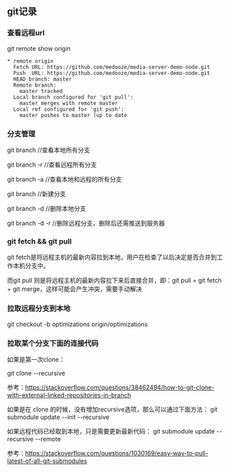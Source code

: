 ## git记录

### 查看远程url

git remote show origin

```
* remote origin
  Fetch URL: https://github.com/medooze/media-server-demo-node.git
  Push  URL: https://github.com/medooze/media-server-demo-node.git
  HEAD branch: master
  Remote branch:
    master tracked
  Local branch configured for 'git pull':
    master merges with remote master
  Local ref configured for 'git push':
    master pushes to master (up to date
```
### 分支管理

git branch //查看本地所有分支 

git branch -r //查看远程所有分支

git branch -a //查看本地和远程的所有分支

git branch <branchname> //新建分支

git branch -d <branchname> //删除本地分支

git branch -d -r <branchname> //删除远程分支，删除后还需推送到服务器

### git fetch && git pull

git fetch是将远程主机的最新内容拉到本地，用户在检查了以后决定是否合并到工作本机分支中。

而git pull 则是将远程主机的最新内容拉下来后直接合并，即：git pull = git fetch + git merge，这样可能会产生冲突，需要手动解决

### 拉取远程分支到本地

git checkout -b optimizations origin/optimizations

### 拉取某个分支下面的连接代码

如果是第一次clone：

git clone --recursive <repoAddress>
  
参考：https://stackoverflow.com/questions/38462494/how-to-git-clone-with-external-linked-repositories-in-branch

如果是在 clone 的时候，没有增加recursive选项，那么可以通过下面方法：
git submodule update --init --recursive

如果远程代码已经取到本地，只是需要更新最新代码：
git submodule update --recursive --remote

参考：https://stackoverflow.com/questions/1030169/easy-way-to-pull-latest-of-all-git-submodules
